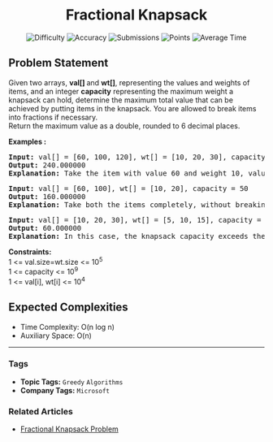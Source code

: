 <h1 align="center">Fractional Knapsack</h1>

<p align="center">
  <img alt="Difficulty" title="Difficulty" src="https://custom-icon-badges.demolab.com/badge/Difficulty: Medium-1F222E?style=for-the-badge&logoColor=white&logo=fire"/>
  <img alt="Accuracy" title="Accuracy" src="https://custom-icon-badges.demolab.com/badge/Accuracy: 32.46%25-1F222E?style=for-the-badge&logoColor=white&logo=target"/>
  <img alt="Submissions" title="Submissions" src="https://custom-icon-badges.demolab.com/badge/Submissions: 348K+-1F222E?style=for-the-badge&logoColor=white&logo=repo"/>
  <img alt="Points" title="Points" src="https://custom-icon-badges.demolab.com/badge/Points: 4-1F222E?style=for-the-badge&logoColor=white&logo=award"/>
  <img alt="Average Time" title="Average Time" src="https://custom-icon-badges.demolab.com/badge/Average%20Time: 20m-1F222E?style=for-the-badge&logoColor=white&logo=clock"/>
</p>

## Problem Statement

Given two arrays, <b>val[]</b><b> </b>and <b>wt[]</b>, representing the values and weights of items, and an integer <b>capacity</b> representing the maximum weight a knapsack can hold, determine the maximum total value that can be achieved by putting items in the knapsack. You are allowed to break items into fractions if necessary.<br>Return the maximum value as a double, rounded to 6 decimal places.

<b>Examples :</b>

<pre><b>Input:</b> val[] = [60, 100, 120], wt[] = [10, 20, 30], capacity = 50
<b>Output: </b>240.000000<b>
Explanation: </b>Take the item with value 60 and weight 10, value 100 and weight 20 and split the third item with value 120 and weight 30, to fit it into weight 20. so it becomes (120/30)*20=80, so the total value becomes 60+100+80.0=240.0 Thus, total maximum value of item we can have is 240.00 from the given capacity of sack. 
</pre>

<pre><b>Input: </b>val[] = [60, 100], wt[] = [10, 20], capacity = 50
<b>Output: </b>160.000000<b>
Explanation: </b>Take both the items completely, without breaking. Total maximum value of item we can have is 160.00 from the given capacity of sack.</pre>

<pre><b>Input: </b>val[] = [10, 20, 30], wt[] = [5, 10, 15], capacity = 100
<b>Output: </b>60.000000<br><b>Explanation: </b>In this case, the knapsack capacity exceeds the combined weight of all items (5 + 10 + 15 = 30). Therefore, we can take all items completely, yielding a total maximum value of 10 + 20 + 30 = 60.000000.<br></pre>

<b>Constraints:</b><br>1 <= val.size=wt.size <= 10<sup>5</sup><br>1 <= capacity <= 10<sup>9</sup><br>1 <= val[i], wt[i] <= 10<sup>4</sup>

## Expected Complexities
- Time Complexity: O(n log n)
- Auxiliary Space: O(n)

<hr>

### Tags
- **Topic Tags:** `Greedy` `Algorithms`
- **Company Tags:** `Microsoft`

### Related Articles
- [Fractional Knapsack Problem](https://www.geeksforgeeks.org/fractional-knapsack-problem/)
